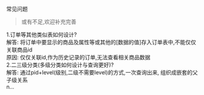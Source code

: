 常见问题     
> 或有不足,欢迎补充完善  

1.订单等其他类似表如何设计?  
解答: 将订单中要显示的商品及属性等或其他的[数据的值]存入订单表中,不能仅仅关联商品id  
原因: 仅仅关联id,作为历史记录的订单,无法查看相关商品数据  
2.二三级分类(多级分类如何设计与查询更好)?  
解答: 通过pid+level(级别,二级不需要level)的方式,一次查询出来, 组织成嵌套的父子级关系  
n...